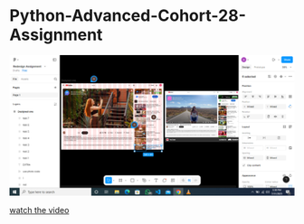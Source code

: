 # Python-Advanced-Cohort-28-Assignment

![image alt](https://github.com/Ammar0197/Python-Advanced-Cohort-28/blob/5fdbca5c148e120d581404b35545a9cd364c5367/Untitled.png)


[watch the video](https://drive.google.com/file/d/1TjKZ_4cb7_KGz6uMO1LvvUsepz5KxVC0/view?usp=drive_link)
